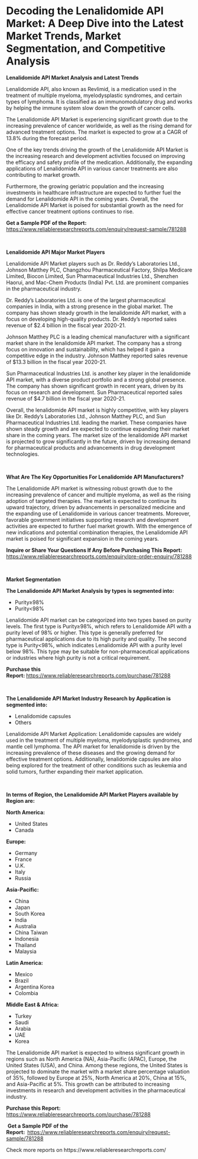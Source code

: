 <p><h1>Decoding the Lenalidomide API Market: A Deep Dive into the Latest Market Trends, Market Segmentation, and Competitive Analysis</h1></p><p><strong>Lenalidomide API Market Analysis and Latest Trends</strong></p>
<p><p>Lenalidomide API, also known as Revlimid, is a medication used in the treatment of multiple myeloma, myelodysplastic syndromes, and certain types of lymphoma. It is classified as an immunomodulatory drug and works by helping the immune system slow down the growth of cancer cells.</p><p>The Lenalidomide API Market is experiencing significant growth due to the increasing prevalence of cancer worldwide, as well as the rising demand for advanced treatment options. The market is expected to grow at a CAGR of 13.8% during the forecast period.</p><p>One of the key trends driving the growth of the Lenalidomide API Market is the increasing research and development activities focused on improving the efficacy and safety profile of the medication. Additionally, the expanding applications of Lenalidomide API in various cancer treatments are also contributing to market growth.</p><p>Furthermore, the growing geriatric population and the increasing investments in healthcare infrastructure are expected to further fuel the demand for Lenalidomide API in the coming years. Overall, the Lenalidomide API Market is poised for substantial growth as the need for effective cancer treatment options continues to rise.</p></p>
<p><strong>Get a Sample PDF of the Report:&nbsp;</strong> <a href="https://www.reliableresearchreports.com/enquiry/request-sample/781288">https://www.reliableresearchreports.com/enquiry/request-sample/781288</a></p>
<p>&nbsp;</p>
<p><strong>Lenalidomide API Major Market Players</strong></p>
<p><p>Lenalidomide API Market players such as Dr. Reddy’s Laboratories Ltd., Johnson Matthey PLC, Changzhou Pharmaceutical Factory, Shilpa Medicare Limited, Biocon Limited, Sun Pharmaceutical Industries Ltd., Shenzhen Haorui, and Mac-Chem Products (India) Pvt. Ltd. are prominent companies in the pharmaceutical industry.</p><p>Dr. Reddy’s Laboratories Ltd. is one of the largest pharmaceutical companies in India, with a strong presence in the global market. The company has shown steady growth in the lenalidomide API market, with a focus on developing high-quality products. Dr. Reddy’s reported sales revenue of $2.4 billion in the fiscal year 2020-21.</p><p>Johnson Matthey PLC is a leading chemical manufacturer with a significant market share in the lenalidomide API market. The company has a strong focus on innovation and sustainability, which has helped it gain a competitive edge in the industry. Johnson Matthey reported sales revenue of $13.3 billion in the fiscal year 2020-21.</p><p>Sun Pharmaceutical Industries Ltd. is another key player in the lenalidomide API market, with a diverse product portfolio and a strong global presence. The company has shown significant growth in recent years, driven by its focus on research and development. Sun Pharmaceutical reported sales revenue of $4.7 billion in the fiscal year 2020-21.</p><p>Overall, the lenalidomide API market is highly competitive, with key players like Dr. Reddy’s Laboratories Ltd., Johnson Matthey PLC, and Sun Pharmaceutical Industries Ltd. leading the market. These companies have shown steady growth and are expected to continue expanding their market share in the coming years. The market size of the lenalidomide API market is projected to grow significantly in the future, driven by increasing demand for pharmaceutical products and advancements in drug development technologies.</p></p>
<p>&nbsp;</p>
<p><strong>What Are The Key Opportunities For Lenalidomide API Manufacturers?</strong></p>
<p><p>The Lenalidomide API market is witnessing robust growth due to the increasing prevalence of cancer and multiple myeloma, as well as the rising adoption of targeted therapies. The market is expected to continue its upward trajectory, driven by advancements in personalized medicine and the expanding use of Lenalidomide in various cancer treatments. Moreover, favorable government initiatives supporting research and development activities are expected to further fuel market growth. With the emergence of new indications and potential combination therapies, the Lenalidomide API market is poised for significant expansion in the coming years.</p></p>
<p><strong>Inquire or Share Your Questions If Any Before Purchasing This Report:</strong> <a href="https://www.reliableresearchreports.com/enquiry/pre-order-enquiry/781288">https://www.reliableresearchreports.com/enquiry/pre-order-enquiry/781288</a></p>
<p>&nbsp;</p>
<p><strong>Market Segmentation</strong></p>
<p><strong>The Lenalidomide API Market Analysis by types is segmented into:</strong></p>
<p><ul><li>Purity≥98%</li><li>Purity<98%</li></ul></p>
<p><p>Lenalidomide API market can be categorized into two types based on purity levels. The first type is Purity≥98%, which refers to Lenalidomide API with a purity level of 98% or higher. This type is generally preferred for pharmaceutical applications due to its high purity and quality. The second type is Purity<98%, which indicates Lenalidomide API with a purity level below 98%. This type may be suitable for non-pharmaceutical applications or industries where high purity is not a critical requirement.</p></p>
<p><strong>Purchase this Report:&nbsp;</strong><a href="https://www.reliableresearchreports.com/purchase/781288">https://www.reliableresearchreports.com/purchase/781288</a></p>
<p>&nbsp;</p>
<p><strong>The Lenalidomide API Market Industry Research by Application is segmented into:</strong></p>
<p><ul><li>Lenalidomide capsules</li><li>Others</li></ul></p>
<p><p>Lenalidomide API Market Application: Lenalidomide capsules are widely used in the treatment of multiple myeloma, myelodysplastic syndromes, and mantle cell lymphoma. The API market for lenalidomide is driven by the increasing prevalence of these diseases and the growing demand for effective treatment options. Additionally, lenalidomide capsules are also being explored for the treatment of other conditions such as leukemia and solid tumors, further expanding their market application.</p></p>
<p>&nbsp;</p>
<p><strong>In terms of Region, the Lenalidomide API Market Players available by Region are:</strong></p>
<p>
    <p> <strong> North America: </strong>
        <ul>
            <li>United States</li>
            <li>Canada</li>
        </ul>
        </p> 
    <p> <strong> Europe: </strong>
        <ul>
            <li>Germany</li>
            <li>France</li>
            <li>U.K.</li>
            <li>Italy</li>
            <li>Russia</li>
        </ul>
        </p> 
    <p> <strong> Asia-Pacific: </strong>
        <ul>
            <li>China</li>
            <li>Japan</li>
            <li>South Korea</li>
            <li>India</li>
            <li>Australia</li>
            <li>China Taiwan</li>
            <li>Indonesia</li>
            <li>Thailand</li>
            <li>Malaysia</li>
        </ul>
        </p> 
    <p> <strong> Latin America: </strong>
        <ul>
            <li>Mexico</li>
            <li>Brazil</li>
            <li>Argentina Korea</li>
            <li>Colombia</li>
        </ul>
        </p> 
    <p> <strong> Middle East & Africa: </strong>
        <ul>
            <li>Turkey</li>
            <li>Saudi</li>
            <li>Arabia</li>
            <li>UAE</li>
            <li>Korea</li>
        </ul>
    </p>
    </p>
<p><p>The Lenalidomide API market is expected to witness significant growth in regions such as North America (NA), Asia-Pacific (APAC), Europe, the United States (USA), and China. Among these regions, the United States is projected to dominate the market with a market share percentage valuation of 35%, followed by Europe at 25%, North America at 20%, China at 15%, and Asia-Pacific at 5%. This growth can be attributed to increasing investments in research and development activities in the pharmaceutical industry.</p></p>
<p><strong>Purchase this Report: </strong><a href="https://www.reliableresearchreports.com/purchase/781288">https://www.reliableresearchreports.com/purchase/781288</a></p>
<p>&nbsp;<strong>Get a Sample PDF of the Report:&nbsp;&nbsp;</strong><a href="https://www.reliableresearchreports.com/enquiry/request-sample/781288">https://www.reliableresearchreports.com/enquiry/request-sample/781288</a></p>
<p><strong></strong></p>
<p>Check more reports on https://www.reliableresearchreports.com/</p>